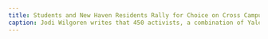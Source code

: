 ```yaml
---
title: Students and New Haven Residents Rally for Choice on Cross Campus
caption: Jodi Wilgoren writes that 450 activists, a combination of Yale Students and New Haven residents, participated in a pro-choice sympathy rally on Yale’s Cross Campus. Courtesy of the YDN Archives.
---
```

